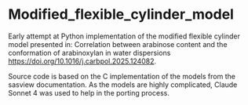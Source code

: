 # Modified_flexible_cylinder_model

Early attempt at Python implementation of the modified flexible cylinder model presented in: 
Correlation between arabinose content and the conformation of arabinoxylan in water dispersions
https://doi.org/10.1016/j.carbpol.2025.124082.

Source code is based on the C implementation of the models from the sasview documentation. As the models are highly complicated, Claude Sonnet 4 was used to help in the porting process.
